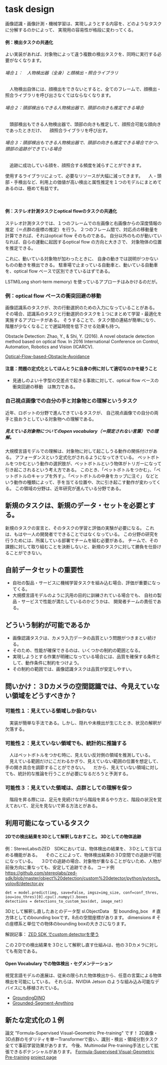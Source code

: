 # task design
画像認識・画像計測・機械学習は、実現しようとする内容を、どのようなタスクに分解するのかによって、
実現用の容易性が格段に変わってくる。

#### 例：検出タスクの共通化
よい実装があれば、対象物によって違う複数の検出タスクを、同時に実行する必要がなくなります。
###### 場合１：　人物検出器（全身）と顔検出・照合ライブラリ
　人物検出自体には、顔検出をできないとすると、全てのフレームで、顔検出・照合ライブラリを呼び出さなくてはならなくなります。
###### 場合２：頭部検出もできる人物検出器で、頭部の向きも推定できる場合
　頭部検出もできる人物検出器で、頭部の向きも推定して、顔照合可能な顔向きであったときだけ、
　顔照合ライブラリを呼び出す。
###### 場合３：頭部検出もできる人物検出器で、頭部の向きも推定できる場合でかつ、頭部の追跡ができている場合
　追跡に成功している顔を、顔照合する頻度を減らすことができます。

使用するライブラリによって、必要なリソースが大幅に減ってきます。
　人・頭部・手検出など、利用上の価値が高い検出と属性推定を１つのモデルにまとめてあるのは、極めて有益です。

　　　　　
#### 例：ステレオ計測タスクとoptical flowのタスクの共通化
ステレオ計測タスクでは、１つのフレームでの左画像と右画像からの深度情報の推定（＝点群の座標の推定）を行う。
２つのフレーム間で、対応点の移動量を計算できれば、それはoptical flow そのものである。
自分以外のものが動いていなれば、自らの運動に起因するoptical flow の方向と大きさで、
対象物体の位置を推定できる。

これに、動いている対象物が加わったときに、
自身の動きでは説明がつかないものの動きを検出できる。
駐車場で止まっている自動車と、動いている自動車を、optical flow ベースで区別できているはずである。

LSTM(Long short-term memory) を使っているアプローチはみかけるのだが。

### 例：optical flow ベースの衝突回避の移動
画像認識系のタスクが、次の行動選択のための入力になっていることがある。
その場合、認識系のタスクと行動選択のタスクを１つにまとめて学習・最適化を実施するアプローチがある。
そうすることで、タスク間の連結が簡単になり、階層が少なくなることで遅延時間を低下させる効果も持つ。


Obstacle Detection: Zhao, Y., & Shi, Y. (2016). A novel obstacle detection method based on optical flow. In 2016 International Conference on Control, Automation, Robotics and Vision (ICARCV).

[Optical-Flow-based-Obstacle-Avoidance](https://github.com/zainmehdi/Optical-Flow-based-Obstacle-Avoidance)

#### 注意：問題の定式化としてほんとうに自身の例に対して適切なのかを疑うこと
- 見通しのよい十字型の交差点で起きる事故に対して、optical flow ベースの衝突回避の移動　は無力である。


### 自己視点画像での自分の手と対象物との理解というタスク
近年、ロボットの分野で進んできているタスクが、
自己視点画像での自分の両手と扱おうとしている対象物への理解である。

##### 見えている対象物についてのopen vocabulary（＝限定されない言葉）での理解。
大規模言語モデルでの理解は、対象物に対して起こしうる動作の関係付けがある。
アフォーダンスという定式化がされるようになってきている。
ペットボトルをつかむという動作の選択肢が、ペットボトルという物体がトリガーになって引き起こされるという考え方である。
このとき、「ペットボトルをつかむ」、「ペットボトルのキャップを外す」、「ペットボトルの中身をカップに注ぐ」
などという動作の種類によって、手を当てる位置や、次に引き起こす動作が変わってくる。
この領域の分野は、近年研究が進んでいる分野である。

## 新規のタスクは、新規のデータ・セットを必要とする。
新規のタスクの宣言と、そのタスクの学習と評価の実験が必要になる。
これは、もはや一人の開発者でできることではなくなっている。
この分野の研究を行うためには、所属している部署でチームを組む必要がある。
チームで、その課題に対して取り組むことを決断しないと、新規のタスクに対して勝負を仕掛けることができない。

## 自前データセットの重要性
- 自社の製品・サービスに機械学習タスクを組み込む場合、評価が重要になってくる。
- 大規模言語モデルのように汎用の目的に訓練されている場合でも、 自社の製品・サービスで性能が満たしているのかどうかは、 開発者チームの責任である。

## どういう制約が可能であるか
- 画像認識タスクは、カメラ入力データの品質という問題がつきまとい続ける。
- そのため、性能が確保できるのは、いくつかの制約の範囲となる。
- 実現しようとする作業が明確になっている場合には、品質を確保する条件として、動作条件に制約をつけよう。
- その制約の範囲では、画像認識タスクは品質が安定しやすい。

## 問いかけ：３Dカメラの空間認識では、今見えていない領域をどうすべきか？
### 可能性１：見えている領域しか扱わない
　実装が簡単な手法である。しかし、隠れや未検出が生じたとき、状況の解釈が欠落する。
### 可能性２：見えていない領域でも、統計的に推論する
　人はペットボトルをつかむ時に、見えない反対側の領域を推測している。
　見えている範囲だけにこだわるかぎり、見えていない範囲の位置を想定して、手の開き具合を調節することができない。
　だから、見えていない領域に対しても、統計的な推論を行うことが必要になるだろうと予測する。
### 可能性３：見えていた領域は、点群としての理解を保つ
　階段を昇る際には、足元を見続けながら階段を昇るやり方と、階段の状況を覚えておいて、足元を見ないで昇る方法とがある。
　

## 利用可能になっているタスク
#### 2Dでの検出結果を3Dとして解釈しなおすこと。 3Dとしての物体追跡
例：StereoLabsのZED　SDKにおいては、物体検出の結果を、３Dとして当てはめる機能がある。
　そのことによって、物体検出結果の３D空間での追跡が可能になっている。
　３Dでの追跡の場合、対象物が重なることがないため、人物が前後方向に重なっても、安定して追跡できる。
コード例
https://github.com/stereolabs/zed-sdk/blob/master/object%20detection/custom%20detector/python/pytorch_yolov8/detector.py

```
det = model.predict(img, save=False, imgsz=img_size, conf=conf_thres, iou=iou_thres)[0].cpu().numpy().boxes
detections = detections_to_custom_box(det, image_net)
```

3Dとして解釈し直したあとのデータ型
sl.ObjectData　型
bounding_box　# 直方体としてのbounding boxです。8点の空間座標があります。
dimensions # その座標系と単位での物体のbounding boxの大きさになります。

解説記事：
[ZED SDK でcustom detectorを使う](https://qiita.com/nonbiri15/items/05c9a9cc7066b0ba04cf)

この２Dでの検出結果を３Dとして解釈し直す仕組みは、他の３Dカメラに対しても有効である。

#### Open Vocabulary での物体検出・セグメンテーション
視覚言語モデルの進展は、従来の限られた物体検出から、任意の言葉による物体検出を可能にしている。
それらは、NVIDIA Jetson のような組み込み可能なデバイスにも移植されている。

- [GroundingDINO](https://github.com/IDEA-Research/GroundingDINO)
- [Grounded-Segment-Anything](https://github.com/IDEA-Research/Grounded-Segment-Anything)


## 新たな定式化の１例
論文 "Formula-Supervised Visual-Geometric Pre-training" です！
2D画像・3D点群のモダリティを単一Transformerで扱い、識別・検出・領域分割タスク全てで事前学習効果があります。
今後、Multimodal Pre-training手法として拡張できるポテンシャルがあります。
[Formula-Supervised Visual-Geometric Pre-training](https://www.ecva.net/papers/eccv_2024/papers_ECCV/papers/03233.pdf)
[project page](https://www.ecva.net/papers/eccv_2024/papers_ECCV/html/3233_ECCV_2024_paper.php)

